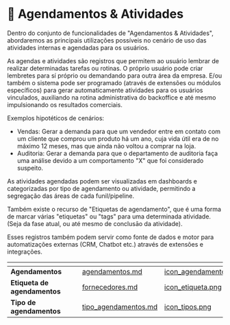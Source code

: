 # 📆 Agendamentos & Atividades

Dentro do conjunto de funcionalidades de "Agendamentos & Atividades", abordaremos as principais utilizações possíveis no cenário de uso das atividades internas e agendadas para os usuários.

As agendas e atividades são registros que permitem ao usuário lembrar de realizar determinadas tarefas ou rotinas. O próprio usuário pode criar lembretes para sí próprio ou demandando para outra área da empresa. E/ou também o sistema pode ser programado (através de extensões ou módulos específicos) para gerar automaticamente atividades para os usuários vinculados, auxiliando na rotina administrativa do backoffice e até mesmo impulsionando os resultados comerciais.

Exemplos hipotéticos de cenários:

- Vendas: Gerar a demanda para que um vendedor entre em contato com um cliente que comprou um produto há um ano, cuja vida útil era de no máximo 12 meses, mas que ainda não voltou a comprar na loja.
- Auditoria: Gerar a demanda para que o departamento de auditoria faça uma análise devido a um comportamento "X" que foi considerado suspeito.

As atividades agendadas podem ser visualizadas em dashboards e categorizadas por tipo de agendamento ou atividade, permitindo a segregação das áreas de cada funil/pipeline.

Também existe o recurso de "Etiquetas de agendamento", que é uma forma de marcar várias "etiquetas" ou "tags" para uma determinada atividade. (Seja da fase atual, ou até mesmo de conclusāo da atividade).

Esses registros também podem servir como fonte de dados e motor para automatizações externas (CRM, Chatbot etc.) através de extensões e integrações.

<table data-view="cards">
    <thead>
        <tr>
            <th></th>
            <th></th>
            <th></th>
            <th data-hidden data-card-target data-type="content-ref"></th>
            <th data-hidden data-card-cover data-type="files"></th>
        </tr>
    </thead>
        <tbody>
            <tr>
                <td>
                    <strong>Agendamentos</strong>
                </td>
                <td></td>
                <td></td>
                <td>
                    <a href="/erp-v2/funcionalidades/agendamentos_atividades/agendamentos.md">agendamentos.md</a>
                </td>
                <td>
                    <a href="/erp-v2/assets/funcionalidades/icon_agendamentos.png">icon_agendamentos.png</a>
                </td>
            </tr>
            <tr>
                <td>
                    <strong>Etiqueta de agendamentos</strong>
                </td>
                <td></td>
                <td></td>
                <td>
                    <a href="/erp-v2/funcionalidades/agendamentos_atividades/etiqueta_agendamentos.md">fornecedores.md</a>
                </td>
                <td>
                    <a href="/erp-v2/assets/funcionalidades/icon_etiqueta.png">icon_etiqueta.png</a>
                </td>
            </tr>
            <tr>
                <td>
                    <strong>Tipo de agendamentos</strong>
                </td>
                <td></td>
                <td></td>
                <td>
                    <a href="/erp-v2/funcionalidades/agendamentos_atividades/tipo_agendamentos.md">tipo_agendamentos.md</a>
                </td>
                <td>
                    <a href="/erp-v2/assets/funcionalidades/icon_tipos.png">icon_tipos.png</a>
                </td>
            </tr>
        </tbody>
</table>

